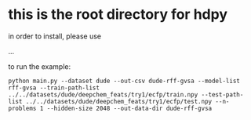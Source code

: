 # this is the root directory for hdpy


in order to install, please use 
>
...


to run the example:
```
python main.py --dataset dude --out-csv dude-rff-gvsa --model-list rff-gvsa --train-path-list ../../datasets/dude/deepchem_feats/try1/ecfp/train.npy --test-path-list ../../datasets/dude/deepchem_feats/try1/ecfp/test.npy --n-problems 1 --hidden-size 2048 --out-data-dir dude-rff-gvsa

```

